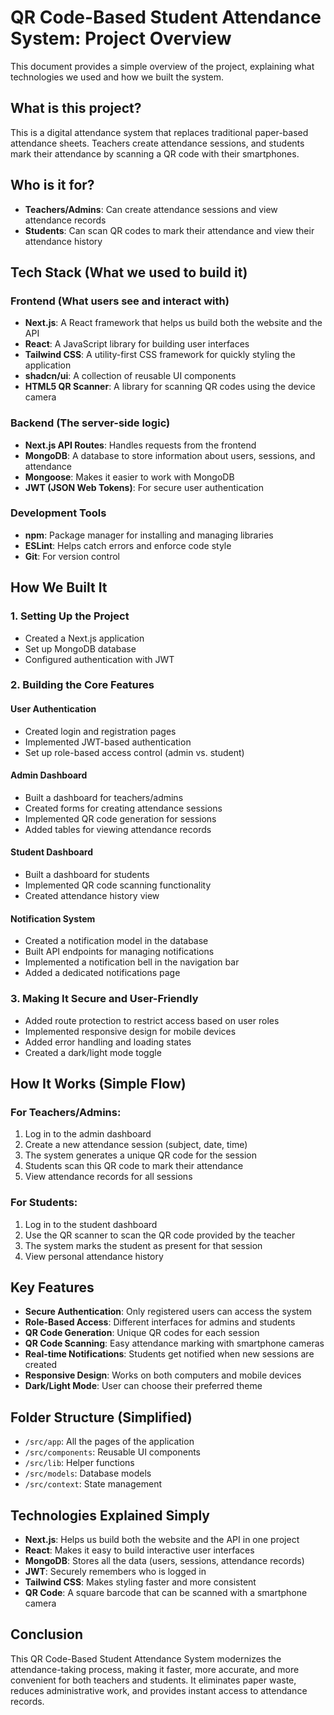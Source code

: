 # QR Code-Based Student Attendance System: Project Overview

This document provides a simple overview of the project, explaining what technologies we used and how we built the system.

## What is this project?

This is a digital attendance system that replaces traditional paper-based attendance sheets. Teachers create attendance sessions, and students mark their attendance by scanning a QR code with their smartphones.

## Who is it for?

- **Teachers/Admins**: Can create attendance sessions and view attendance records
- **Students**: Can scan QR codes to mark their attendance and view their attendance history

## Tech Stack (What we used to build it)

### Frontend (What users see and interact with)
- **Next.js**: A React framework that helps us build both the website and the API
- **React**: A JavaScript library for building user interfaces
- **Tailwind CSS**: A utility-first CSS framework for quickly styling the application
- **shadcn/ui**: A collection of reusable UI components
- **HTML5 QR Scanner**: A library for scanning QR codes using the device camera

### Backend (The server-side logic)
- **Next.js API Routes**: Handles requests from the frontend
- **MongoDB**: A database to store information about users, sessions, and attendance
- **Mongoose**: Makes it easier to work with MongoDB
- **JWT (JSON Web Tokens)**: For secure user authentication

### Development Tools
- **npm**: Package manager for installing and managing libraries
- **ESLint**: Helps catch errors and enforce code style
- **Git**: For version control

## How We Built It

### 1. Setting Up the Project
- Created a Next.js application
- Set up MongoDB database
- Configured authentication with JWT

### 2. Building the Core Features

#### User Authentication
- Created login and registration pages
- Implemented JWT-based authentication
- Set up role-based access control (admin vs. student)

#### Admin Dashboard
- Built a dashboard for teachers/admins
- Created forms for creating attendance sessions
- Implemented QR code generation for sessions
- Added tables for viewing attendance records

#### Student Dashboard
- Built a dashboard for students
- Implemented QR code scanning functionality
- Created attendance history view

#### Notification System
- Created a notification model in the database
- Built API endpoints for managing notifications
- Implemented a notification bell in the navigation bar
- Added a dedicated notifications page

### 3. Making It Secure and User-Friendly
- Added route protection to restrict access based on user roles
- Implemented responsive design for mobile devices
- Added error handling and loading states
- Created a dark/light mode toggle

## How It Works (Simple Flow)

### For Teachers/Admins:
1. Log in to the admin dashboard
2. Create a new attendance session (subject, date, time)
3. The system generates a unique QR code for the session
4. Students scan this QR code to mark their attendance
5. View attendance records for all sessions

### For Students:
1. Log in to the student dashboard
2. Use the QR scanner to scan the QR code provided by the teacher
3. The system marks the student as present for that session
4. View personal attendance history

## Key Features

- **Secure Authentication**: Only registered users can access the system
- **Role-Based Access**: Different interfaces for admins and students
- **QR Code Generation**: Unique QR codes for each session
- **QR Code Scanning**: Easy attendance marking with smartphone cameras
- **Real-time Notifications**: Students get notified when new sessions are created
- **Responsive Design**: Works on both computers and mobile devices
- **Dark/Light Mode**: User can choose their preferred theme

## Folder Structure (Simplified)

- `/src/app`: All the pages of the application
- `/src/components`: Reusable UI components
- `/src/lib`: Helper functions
- `/src/models`: Database models
- `/src/context`: State management

## Technologies Explained Simply

- **Next.js**: Helps us build both the website and the API in one project
- **React**: Makes it easy to build interactive user interfaces
- **MongoDB**: Stores all the data (users, sessions, attendance records)
- **JWT**: Securely remembers who is logged in
- **Tailwind CSS**: Makes styling faster and more consistent
- **QR Code**: A square barcode that can be scanned with a smartphone camera

## Conclusion

This QR Code-Based Student Attendance System modernizes the attendance-taking process, making it faster, more accurate, and more convenient for both teachers and students. It eliminates paper waste, reduces administrative work, and provides instant access to attendance records.
